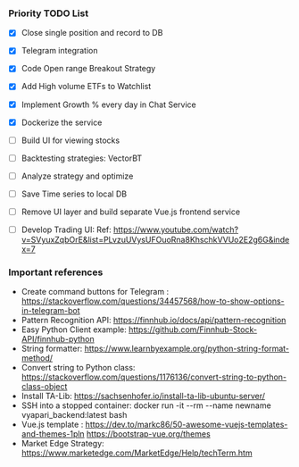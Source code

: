 ### Priority TODO List

- [x] Close single position and record to DB  
- [x] Telegram integration
- [x] Code Open range Breakout Strategy
- [x] Add High volume ETFs to Watchlist
- [x] Implement Growth % every day in Chat Service
- [x] Dockerize the service
- [ ] Build UI for viewing stocks 
- [ ] Backtesting strategies: VectorBT
- [ ] Analyze strategy and optimize   
- [ ] Save Time series to local DB
- [ ] Remove UI layer and build separate Vue.js frontend service 
- [ ] Develop Trading UI: Ref: https://www.youtube.com/watch?v=SVyuxZqbOrE&list=PLvzuUVysUFOuoRna8KhschkVVUo2E2g6G&index=7


### Important references

- Create command buttons for Telegram : https://stackoverflow.com/questions/34457568/how-to-show-options-in-telegram-bot
- Pattern Recognition API: https://finnhub.io/docs/api/pattern-recognition
- Easy Python Client example: https://github.com/Finnhub-Stock-API/finnhub-python
- String formatter: https://www.learnbyexample.org/python-string-format-method/
- Convert string to Python class: https://stackoverflow.com/questions/1176136/convert-string-to-python-class-object
- Install TA-Lib: https://sachsenhofer.io/install-ta-lib-ubuntu-server/
- SSH into a stopped container: docker run -it --rm --name newname vyapari_backend:latest bash
- Vue.js template : https://dev.to/markc86/50-awesome-vuejs-templates-and-themes-1pln
  https://bootstrap-vue.org/themes
- Market Edge Strategy: https://www.marketedge.com/MarketEdge/Help/techTerm.htm 